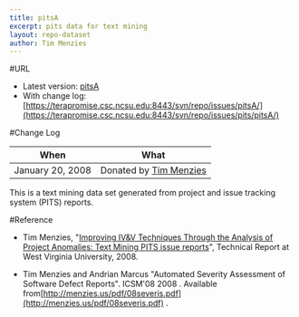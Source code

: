 ```yaml
---
title: pitsA
excerpt: pits data for text mining
layout: repo-dataset
author: Tim Menzies
---
```



#URL

  * Latest version: [pitsA](https://terapromise.csc.ncsu.edu:8443/svn/repo/issues/pits/pitsA/pitsA.csv)
  * With change log: [https://terapromise.csc.ncsu.edu:8443/svn/repo/issues/pitsA/](https://terapromise.csc.ncsu.edu:8443/svn/repo/issues/pits/pitsA/)

#Change Log

When | What
---- | ----
   January 20, 2008 | Donated by [Tim Menzies](/repo/people/data-donors/promise3.html)

This is a text mining data set generated from project and issue tracking system (PITS) reports.

#Reference

  * Tim Menzies, "[Improving IV&V Techniques Through the Analysis of Project Anomalies: Text Mining PITS issue reports](http://menzies.us/pdf/07anomalies-pits.pdf)", Technical Report at West Virginia University, 2008.

  * Tim Menzies and Andrian Marcus "Automated Severity Assessment of Software Defect Reports". ICSM'08  2008 . Available from[http://menzies.us/pdf/08severis.pdf](http://menzies.us/pdf/08severis.pdf) .
